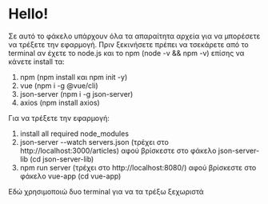 # Hello!
Σε αυτό το φάκελο υπάρχουν όλα τα απαραίτητα αρχεία για να μπορέσετε να τρέξετε την εφαρμογή.
Πριν ξεκινήσετε πρέπει να τσεκάρετε από το terminal αν έχετε το node.js και το npm (node -v && npm -v)
επίσης να κάνετε install τα:
1.  npm (npm install και npm init -y)
2.  vue (npm i -g @vue/cli)
3.  json-server (npm i -g json-server)
4.  axios (npm install axios)

Για να τρέξετε την εφαρμογή:
1.  install all required node_modules
2.  json-server --watch servers.json (τρέχει στο http://localhost:3000/articles) αφού βρίσκεστε στο φάκελο json-server-lib (cd json-server-lib)
3. npm run server (τρέχει στο http://localhost:8080/) αφού βρίσκεστε στο φάκελο vue-app (cd vue-app)

Εδώ χρησιμοποιώ δυο terminal για να τα τρέξω ξεχωριστά
